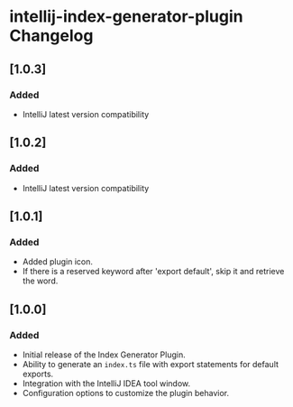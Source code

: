 <!-- Keep a Changelog guide -> https://keepachangelog.com -->

# intellij-index-generator-plugin Changelog

## [1.0.3]

### Added

- IntelliJ latest version compatibility

## [1.0.2]

### Added

- IntelliJ latest version compatibility

## [1.0.1]

### Added

- Added plugin icon.
- If there is a reserved keyword after 'export default', skip it and retrieve the word.

## [1.0.0]

### Added

- Initial release of the Index Generator Plugin.
- Ability to generate an `index.ts` file with export statements for default exports.
- Integration with the IntelliJ IDEA tool window.
- Configuration options to customize the plugin behavior.
